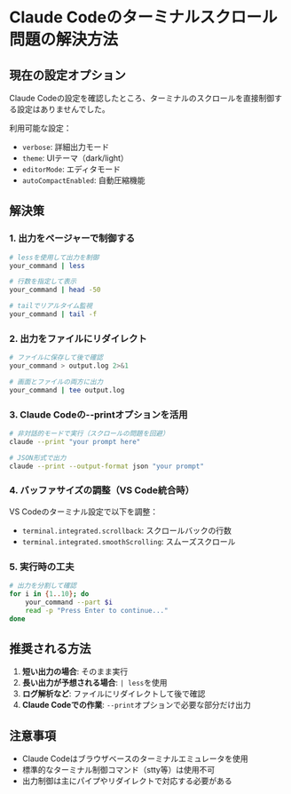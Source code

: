 # Claude Codeのターミナルスクロール問題の解決方法

## 現在の設定オプション

Claude
Codeの設定を確認したところ、ターミナルのスクロールを直接制御する設定はありませんでした。

利用可能な設定：

- `verbose`: 詳細出力モード
- `theme`: UIテーマ（dark/light）
- `editorMode`: エディタモード
- `autoCompactEnabled`: 自動圧縮機能

## 解決策

### 1. 出力をページャーで制御する

```bash
# lessを使用して出力を制御
your_command | less

# 行数を指定して表示
your_command | head -50

# tailでリアルタイム監視
your_command | tail -f
```

### 2. 出力をファイルにリダイレクト

```bash
# ファイルに保存して後で確認
your_command > output.log 2>&1

# 画面とファイルの両方に出力
your_command | tee output.log
```

### 3. Claude Codeの--printオプションを活用

```bash
# 非対話的モードで実行（スクロールの問題を回避）
claude --print "your prompt here"

# JSON形式で出力
claude --print --output-format json "your prompt"
```

### 4. バッファサイズの調整（VS Code統合時）

VS Codeのターミナル設定で以下を調整：

- `terminal.integrated.scrollback`: スクロールバックの行数
- `terminal.integrated.smoothScrolling`: スムーズスクロール

### 5. 実行時の工夫

```bash
# 出力を分割して確認
for i in {1..10}; do
    your_command --part $i
    read -p "Press Enter to continue..."
done
```

## 推奨される方法

1. **短い出力の場合**: そのまま実行
2. **長い出力が予想される場合**: `| less`を使用
3. **ログ解析など**: ファイルにリダイレクトして後で確認
4. **Claude Codeでの作業**: `--print`オプションで必要な部分だけ出力

## 注意事項

- Claude Codeはブラウザベースのターミナルエミュレータを使用
- 標準的なターミナル制御コマンド（stty等）は使用不可
- 出力制御は主にパイプやリダイレクトで対応する必要がある

